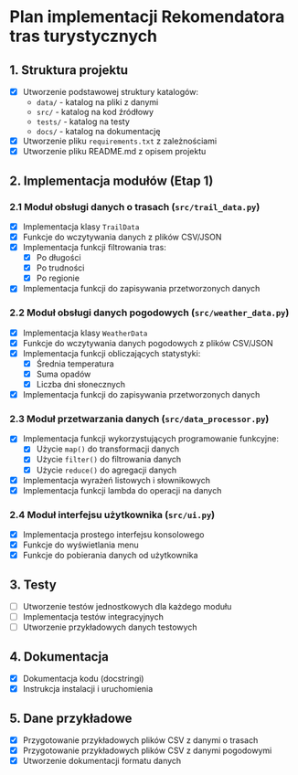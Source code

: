 # Plan implementacji Rekomendatora tras turystycznych

## 1. Struktura projektu
- [x] Utworzenie podstawowej struktury katalogów:
  - `data/` - katalog na pliki z danymi
  - `src/` - katalog na kod źródłowy
  - `tests/` - katalog na testy
  - `docs/` - katalog na dokumentację
- [x] Utworzenie pliku `requirements.txt` z zależnościami
- [x] Utworzenie pliku README.md z opisem projektu

## 2. Implementacja modułów (Etap 1)

### 2.1 Moduł obsługi danych o trasach (`src/trail_data.py`)
- [x] Implementacja klasy `TrailData`
- [x] Funkcje do wczytywania danych z plików CSV/JSON
- [x] Implementacja funkcji filtrowania tras:
  - [x] Po długości
  - [x] Po trudności
  - [x] Po regionie
- [x] Implementacja funkcji do zapisywania przetworzonych danych

### 2.2 Moduł obsługi danych pogodowych (`src/weather_data.py`)
- [x] Implementacja klasy `WeatherData`
- [x] Funkcje do wczytywania danych pogodowych z plików CSV/JSON
- [x] Implementacja funkcji obliczających statystyki:
  - [x] Średnia temperatura
  - [x] Suma opadów
  - [x] Liczba dni słonecznych
- [x] Implementacja funkcji do zapisywania przetworzonych danych

### 2.3 Moduł przetwarzania danych (`src/data_processor.py`)
- [x] Implementacja funkcji wykorzystujących programowanie funkcyjne:
  - [x] Użycie `map()` do transformacji danych
  - [x] Użycie `filter()` do filtrowania danych
  - [x] Użycie `reduce()` do agregacji danych
- [x] Implementacja wyrażeń listowych i słownikowych
- [x] Implementacja funkcji lambda do operacji na danych

### 2.4 Moduł interfejsu użytkownika (`src/ui.py`)
- [x] Implementacja prostego interfejsu konsolowego
- [x] Funkcje do wyświetlania menu
- [x] Funkcje do pobierania danych od użytkownika

## 3. Testy
- [ ] Utworzenie testów jednostkowych dla każdego modułu
- [ ] Implementacja testów integracyjnych
- [ ] Utworzenie przykładowych danych testowych

## 4. Dokumentacja
- [x] Dokumentacja kodu (docstringi)
- [x] Instrukcja instalacji i uruchomienia

## 5. Dane przykładowe
- [x] Przygotowanie przykładowych plików CSV z danymi o trasach
- [x] Przygotowanie przykładowych plików CSV z danymi pogodowymi
- [x] Utworzenie dokumentacji formatu danych